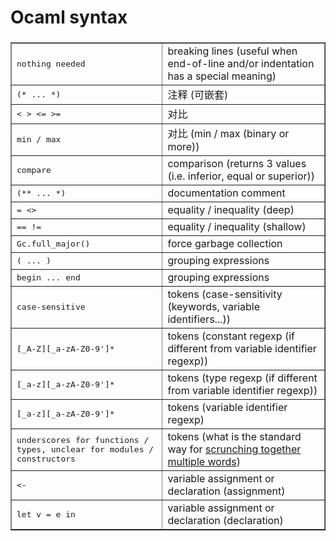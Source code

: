 # Ocaml syntax

### 
<table border="1" cellpadding="6">
<tbody><tr><td><tt>nothing needed</tt></td><td>breaking lines (useful when end-of-line and/or indentation has a special meaning)</td></tr>
<tr><td><tt>(* ... *)</tt></td><td>注释 (可嵌套)</td></tr>
<tr><td><tt>&lt; &gt; &lt;= &gt;=</tt></td><td>对比</td></tr>
<tr><td><tt>min / max</tt></td><td>对比 (min / max (binary or more))</td></tr>
<tr><td><tt>compare</tt></td><td>comparison (returns 3 values (i.e. inferior, equal or superior))</td></tr>
<tr><td><tt>(** ... *)</tt></td><td>documentation comment</td></tr>
<tr><td><tt>= &lt;&gt;</tt></td><td>equality / inequality (deep)</td></tr>
<tr><td><tt>== !=</tt></td><td>equality / inequality (shallow)</td></tr>
<tr><td><tt>Gc.full_major()</tt></td><td>force garbage collection</td></tr>
<tr><td><tt>( ... )</tt></td><td>grouping expressions</td></tr>
<tr><td><tt>begin ... end</tt></td><td>grouping expressions</td></tr>
<tr><td><tt>case-sensitive</tt></td><td>tokens (case-sensitivity (keywords, variable identifiers...))</td></tr>
<tr><td><tt>[_A-Z][_a-zA-Z0-9']*</tt></td><td>tokens (constant regexp (if different from variable identifier regexp))</td></tr>
<tr><td><tt>[_a-z][_a-zA-Z0-9']*</tt></td><td>tokens (type regexp (if different from variable identifier regexp))</td></tr>
<tr><td><tt>[_a-z][_a-zA-Z0-9']*</tt></td><td>tokens (variable identifier regexp)</td></tr>
<tr><td><tt>underscores for functions / types, unclear for modules / constructors</tt></td><td>tokens (what is the standard way for <a href="http://c2.com/cgi/wiki?CapitalizationRules">scrunching together multiple words</a>)</td></tr>
<tr><td><tt>&lt;-</tt></td><td>variable assignment or declaration (assignment)</td></tr>
<tr><td><tt>let v = e in</tt></td><td>variable assignment or declaration (declaration)</td></tr>
</tbody></table>
